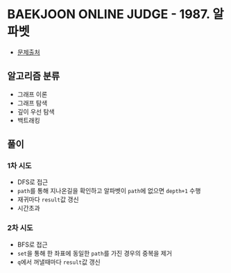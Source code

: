 # BAEKJOON ONLINE JUDGE - 1987. 알파벳

* [문제출처](https://www.acmicpc.net/problem/1987 "1987. 알파벳")

## 알고리즘 분류
- 그래프 이론
- 그래프 탐색
- 깊이 우선 탐색
- 백트래킹

## 풀이
### 1차 시도
- DFS로 접근
- `path`를 통해 지나온길을 확인하고 알파벳이 `path`에 없으면 `depth+1` 수행
- 재귀마다 `result`값 갱신
- 시간초과

### 2차 시도
- BFS로 접근
- `set`을 통해 한 좌표에 동일한 `path`를 가진 경우의 중복을 제거
- `q`에서 꺼낼때마다 `result`값 갱신